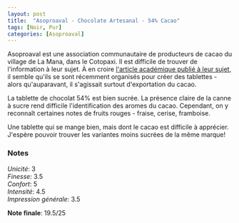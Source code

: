 ```yaml
---
layout: post
title:  "Asoproaval - Chocolate Artesanal - 54% Cacao"
tags: [Noir, Pur] 
categories: [Asoproaval]
---
```



Asoproaval est une association communautaire de producteurs de cacao du village de La Mana, dans le Cotopaxi. Il est difficile de trouver de l'information à leur sujet. À en croire [l'article académique publié à leur sujet](https://www.researchgate.net/publication/342329913_Marketing_Channels_of_Aroma_Cocoa_Theobroma_cacao_L_for_the_Association_ASOPROAVAL_Ecuador_as_an_Axis_of_Social_Development_and_Solidarity_Economy), il semble qu'ils se sont récemment organisés pour créer des tablettes - alors qu'auparavant, il s'agissait surtout d'exportation du cacao.

La tablette de chocolat 54% est bien sucrée. La présence claire de la canne à sucre rend difficile l'identification des aromes du cacao. Cependant, on y reconnaît certaines notes de fruits rouges - fraise, cerise, framboise.

Une tablette qui se mange bien, mais dont le cacao est difficile à apprécier. J'espère pouvoir trouver les variantes moins sucrées de la même marque! 


### Notes

_Unicité_: 3  
_Finesse_: 3.5  
_Confort_: 5  
_Intensité_: 4.5  
_Impression générale_: 3.5

**Note finale**: 19.5/25
